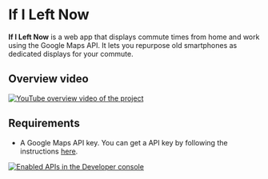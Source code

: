 # If I Left Now

**If I Left Now** is a web app that displays commute times from home and work using the Google Maps API. It lets you repurpose old smartphones as dedicated displays for your commute.

## Overview video

[![YouTube overview video of the project](http://img.youtube.com/vi/O5jXcVxr_nQ/0.jpg)](http://www.youtube.com/watch?v=O5jXcVxr_nQ)

## Requirements

* A Google Maps API key. You can get a API key by following the instructions [here](https://developers.google.com/maps/documentation/javascript/).

[![Enabled APIs in the Developer console](http://www.ifileftnow.com/enabled_apis.png)](http://www.ifileftnow.com/enabled_apis.png)
